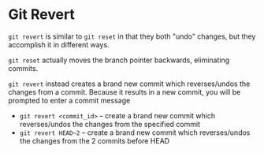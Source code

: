 # Git Revert

`git revert` is similar to `git reset` in that they both "undo" changes, but they accomplish it in different ways.

`git reset` actually moves the branch pointer backwards, eliminating commits.

`git revert` instead creates a brand new commit which reverses/undos the changes from a commit. Because it results in a new commit, you will be prompted to enter a commit message

- `git revert <commit_id>` – create a brand new commit which reverses/undos the changes from the specified commit
- `git revert HEAD~2` – create a brand new commit which reverses/undos the changes from the 2 commits before HEAD
